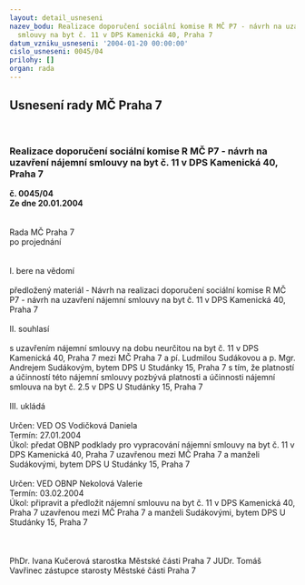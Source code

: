 ```yaml
---
layout: detail_usneseni
nazev_bodu: Realizace doporučení sociální komise R MČ P7 - návrh na uzavření nájemní
  smlouvy na byt č. 11 v DPS Kamenická 40, Praha 7
datum_vzniku_usneseni: '2004-01-20 00:00:00'
cislo_usneseni: 0045/04
prilohy: []
organ: rada
---
```

<div id="ucUsn_pList" class="usn">
	<span><h2>Usnesení rady MČ Praha 7 </h2>
<br></span><div class="standBody">
<span><h3>Realizace doporučení sociální komise R MČ P7 - návrh na uzavření nájemní smlouvy na byt č. 11 v DPS Kamenická 40, Praha 7</h3></span><div class="center">
		<strong>č. 0045/04</strong><br>
	</div>
<div class="center">
		<strong>Ze dne 20.01.2004</strong><br><br>
	</div>
<br>Rada MČ Praha 7<br>po projednání<br><br><br>I.	bere na vědomí<br><br> předložený materiál -  Návrh na realizaci doporučení sociální komise R MČ P7 - návrh na uzavření nájemní smlouvy na byt č. 11 v DPS Kamenická 40, Praha 7<br><br>II.	souhlasí <br><br>s uzavřením nájemní smlouvy na dobu neurčitou na byt č. 11 v DPS Kamenická 40, Praha 7  mezi MČ Praha 7 a  pí. Ludmilou Sudákovou a p. Mgr. Andrejem Sudákovým, bytem DPS  U Studánky 15, Praha 7 s tím, že platností a účinností této nájemní smlouvy pozbývá platnosti a účinnosti nájemní smlouva na byt č. 2.5 v DPS U Studánky 15, Praha 7<br><br>III.	ukládá <br><br>Určen:	VED OS Vodičková Daniela<br>Termín: 27.01.2004<br>Úkol:	předat  OBNP podklady pro vypracování nájemní smlouvy na byt č. 11 v DPS Kamenická 40, Praha 7 uzavřenou mezi MČ Praha 7 a manželi Sudákovými, bytem DPS U Studánky 15, Praha 7 <br> <br>Určen:	VED OBNP Nekolová Valerie<br>Termín: 03.02.2004<br>Úkol:	připravit a předložit nájemní smlouvu na byt č. 11 v DPS Kamenická 40, Praha 7  uzavřenou mezi MČ Praha 7 a manželi Sudákovými, bytem DPS U Studánky 15, Praha 7 <br> <br><br> 	<br>PhDr. Ivana Kučerová starostka Městské části Praha 7	 JUDr. Tomáš Vavřinec zástupce starosty Městské části Praha 7<br>	<br><br>
</div>
</div>